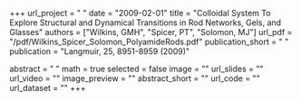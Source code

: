 
+++
url_project = " "
date = "2009-02-01"
title = "Colloidal System To Explore Structural and Dynamical Transitions in Rod Networks, Gels, and Glasses"
authors = ["Wilkins, GMH", "Spicer, PT", "Solomon, MJ"]
url_pdf = "/pdf/Wilkins_Spicer_Solomon_PolyamideRods.pdf"
publication_short = " "
publication = "Langmuir, 25, 8951-8959 (2009)"

abstract = " "
math = true
selected = false
image = ""
url_slides = ""
url_video = ""
image_preview = ""
abstract_short = ""
url_code = ""
url_dataset = ""
+++